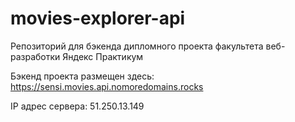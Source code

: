 # movies-explorer-api
Репозиторий для бэкенда дипломного проекта факультета веб-разработки Яндекс Практикум

Бэкенд проекта размещен здесь: https://sensi.movies.api.nomoredomains.rocks

IP адрес сервера: 51.250.13.149
